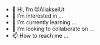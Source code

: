 - 👋 Hi, I’m @AliakseiUt
- 👀 I’m interested in ...
- 🌱 I’m currently learning ...
- 💞️ I’m looking to collaborate on ...
- 📫 How to reach me ...

<!---
AliakseiUt/AliakseiUt is a ✨ special ✨ repository because its `README.md` (this file) appears on your GitHub profile.
You can click the Preview link to take a look at your changes.
--->
